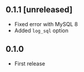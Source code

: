 ## 0.1.1 [unreleased]

- Fixed error with MySQL 8
- Added `log_sql` option

## 0.1.0

- First release
